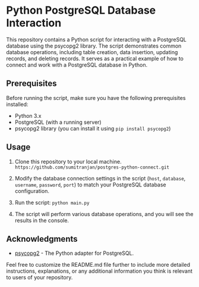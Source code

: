 # Python PostgreSQL Database Interaction

This repository contains a Python script for interacting with a PostgreSQL database using the psycopg2 library. The script demonstrates common database operations, including table creation, data insertion, updating records, and deleting records. It serves as a practical example of how to connect and work with a PostgreSQL database in Python.

## Prerequisites

Before running the script, make sure you have the following prerequisites installed:

- Python 3.x
- PostgreSQL (with a running server)
- psycopg2 library (you can install it using `pip install psycopg2`)

## Usage

1. Clone this repository to your local machine.
  `https://github.com/sumitranjan/postgres-python-connect.git`

3. Modify the database connection settings in the script (`host`, `database`, `username`, `password`, `port`) to match your PostgreSQL database configuration.

4. Run the script: `python main.py`

5. The script will perform various database operations, and you will see the results in the console.


## Acknowledgments

- [psycopg2](https://pypi.org/project/psycopg2/) - The Python adapter for PostgreSQL.

Feel free to customize the README.md file further to include more detailed instructions, explanations, or any additional information you think is relevant to users of your repository.




